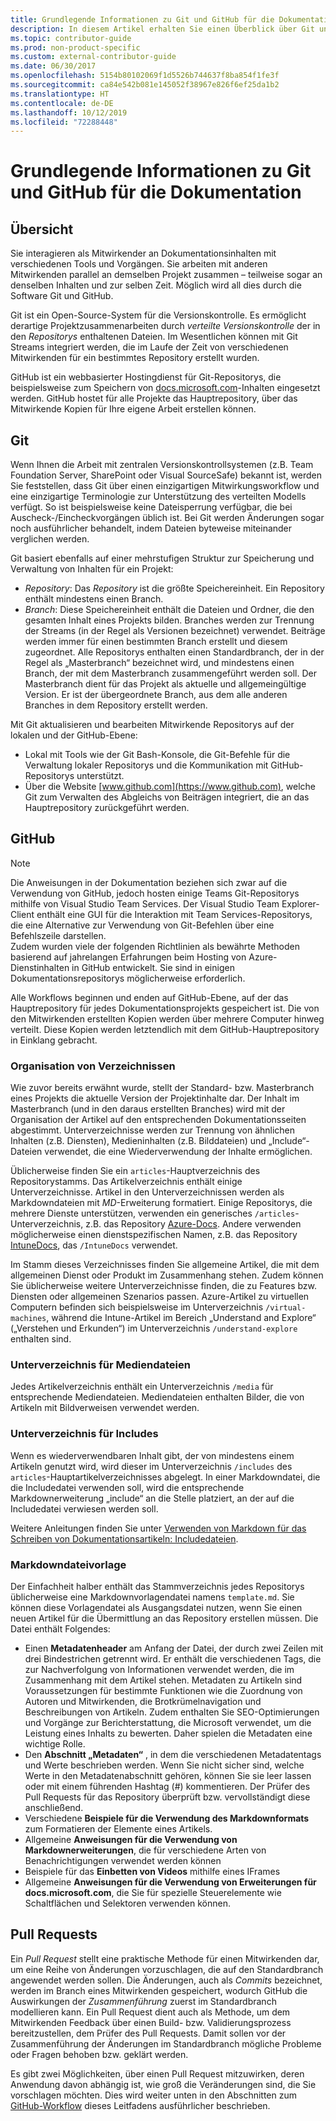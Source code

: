 ```yaml
---
title: Grundlegende Informationen zu Git und GitHub für die Dokumentation
description: In diesem Artikel erhalten Sie einen Überblick über Git und das GitHub-Repository, die Organisation des Inhalts und die für docs.microsoft.com verwendeten Namenskonventionen.
ms.topic: contributor-guide
ms.prod: non-product-specific
ms.custom: external-contributor-guide
ms.date: 06/30/2017
ms.openlocfilehash: 5154b80102069f1d5526b744637f8ba854f1fe3f
ms.sourcegitcommit: ca84e542b081e145052f38967e826f6ef25da1b2
ms.translationtype: HT
ms.contentlocale: de-DE
ms.lasthandoff: 10/12/2019
ms.locfileid: "72288448"
---
```

# <a name="git-and-github-essentials-for-docs"></a>Grundlegende Informationen zu Git und GitHub für die Dokumentation

## <a name="overview"></a>Übersicht

Sie interagieren als Mitwirkender an Dokumentationsinhalten mit verschiedenen Tools und Vorgängen. Sie arbeiten mit anderen Mitwirkenden parallel an demselben Projekt zusammen – teilweise sogar an denselben Inhalten und zur selben Zeit. Möglich wird all dies durch die Software Git und GitHub.

Git ist ein Open-Source-System für die Versionskontrolle. Es ermöglicht derartige Projektzusammenarbeiten durch *verteilte Versionskontrolle* der in den *Repositorys* enthaltenen Dateien. Im Wesentlichen können mit Git Streams integriert werden, die im Laufe der Zeit von verschiedenen Mitwirkenden für ein bestimmtes Repository erstellt wurden.

GitHub ist ein webbasierter Hostingdienst für Git-Repositorys, die beispielsweise zum Speichern von [docs.microsoft.com](https://docs.microsoft.com)-Inhalten eingesetzt werden. GitHub hostet für alle Projekte das Hauptrepository, über das Mitwirkende Kopien für Ihre eigene Arbeit erstellen können.

## <a name="git"></a>Git

Wenn Ihnen die Arbeit mit zentralen Versionskontrollsystemen (z.B. Team Foundation Server, SharePoint oder Visual SourceSafe) bekannt ist, werden Sie feststellen, dass Git über einen einzigartigen Mitwirkungsworkflow und eine einzigartige Terminologie zur Unterstützung des verteilten Modells verfügt. So ist beispielsweise keine Dateisperrung verfügbar, die bei Auscheck-/Eincheckvorgängen üblich ist. Bei Git werden Änderungen sogar noch ausführlicher behandelt, indem Dateien byteweise miteinander verglichen werden.

Git basiert ebenfalls auf einer mehrstufigen Struktur zur Speicherung und Verwaltung von Inhalten für ein Projekt:

- *Repository*: Das *Repository* ist die größte Speichereinheit. Ein Repository enthält mindestens einen Branch.
- *Branch*: Diese Speichereinheit enthält die Dateien und Ordner, die den gesamten Inhalt eines Projekts bilden. Branches werden zur Trennung der Streams (in der Regel als Versionen bezeichnet) verwendet. Beiträge werden immer für einen bestimmten Branch erstellt und diesem zugeordnet. Alle Repositorys enthalten einen Standardbranch, der in der Regel als „Masterbranch“ bezeichnet wird, und mindestens einen Branch, der mit dem Masterbranch zusammengeführt werden soll. Der Masterbranch dient für das Projekt als aktuelle und allgemeingültige Version. Er ist der übergeordnete Branch, aus dem alle anderen Branches in dem Repository erstellt werden.

Mit Git aktualisieren und bearbeiten Mitwirkende Repositorys auf der lokalen und der GitHub-Ebene:

- Lokal mit Tools wie der Git Bash-Konsole, die Git-Befehle für die Verwaltung lokaler Repositorys und die Kommunikation mit GitHub-Repositorys unterstützt.
- Über die Website [www.github.com](https://www.github.com), welche Git zum Verwalten des Abgleichs von Beiträgen integriert, die an das Hauptrepository zurückgeführt werden.

## <a name="github"></a>GitHub

> [!NOTE]
> Die Anweisungen in der Dokumentation beziehen sich zwar auf die Verwendung von GitHub, jedoch hosten einige Teams Git-Repositorys mithilfe von Visual Studio Team Services. Der Visual Studio Team Explorer-Client enthält eine GUI für die Interaktion mit Team Services-Repositorys, die eine Alternative zur Verwendung von Git-Befehlen über eine Befehlszeile darstellen.
> </br>
> Zudem wurden viele der folgenden Richtlinien als bewährte Methoden basierend auf jahrelangen Erfahrungen beim Hosting von Azure-Dienstinhalten in GitHub entwickelt. Sie sind in einigen Dokumentationsrepositorys möglicherweise erforderlich.

Alle Workflows beginnen und enden auf GitHub-Ebene, auf der das Hauptrepository für jedes Dokumentationsprojekts gespeichert ist. Die von den Mitwirkenden erstellten Kopien werden über mehrere Computer hinweg verteilt. Diese Kopien werden letztendlich mit dem GitHub-Hauptrepository in Einklang gebracht.

### <a name="directory-organization"></a>Organisation von Verzeichnissen

Wie zuvor bereits erwähnt wurde, stellt der Standard- bzw. Masterbranch eines Projekts die aktuelle Version der Projektinhalte dar. Der Inhalt im Masterbranch (und in den daraus erstellten Branches) wird mit der Organisation der Artikel auf den entsprechenden Dokumentationsseiten abgestimmt. Unterverzeichnisse werden zur Trennung von ähnlichen Inhalten (z.B. Diensten), Medieninhalten (z.B. Bilddateien) und „Include“-Dateien verwendet, die eine Wiederverwendung der Inhalte ermöglichen.

Üblicherweise finden Sie ein `articles`-Hauptverzeichnis des Repositorystamms. Das Artikelverzeichnis enthält einige Unterverzeichnisse. Artikel in den Unterverzeichnissen werden als Markdowndateien mit *MD*-Erweiterung formatiert. Einige Repositorys, die mehrere Dienste unterstützen, verwenden ein generisches `/articles`-Unterverzeichnis, z.B. das Repository [Azure-Docs](https://github.com/MicrosoftDocs/Azure-Docs). Andere verwenden möglicherweise einen dienstspezifischen Namen, z.B. das Repository [IntuneDocs](https://github.com/MicrosoftDocs/IntuneDocs), das `/IntuneDocs` verwendet.

Im Stamm dieses Verzeichnisses finden Sie allgemeine Artikel, die mit dem allgemeinen Dienst oder Produkt im Zusammenhang stehen. Zudem können Sie üblicherweise weitere Unterverzeichnisse finden, die zu Features bzw. Diensten oder allgemeinen Szenarios passen. Azure-Artikel zu virtuellen Computern befinden sich beispielsweise im Unterverzeichnis `/virtual-machines`, während die Intune-Artikel im Bereich „Understand and Explore“ („Verstehen und Erkunden“) im Unterverzeichnis `/understand-explore` enthalten sind.

### <a name="media-subdirectory"></a>Unterverzeichnis für Mediendateien

Jedes Artikelverzeichnis enthält ein Unterverzeichnis `/media` für entsprechende Mediendateien. Mediendateien enthalten Bilder, die von Artikeln mit Bildverweisen verwendet werden.

### <a name="includes-subdirectory"></a>Unterverzeichnis für Includes

Wenn es wiederverwendbaren Inhalt gibt, der von mindestens einem Artikeln genutzt wird, wird dieser im Unterverzeichnis `/includes` des `articles`-Hauptartikelverzeichnisses abgelegt. In einer Markdowndatei, die die Includedatei verwenden soll, wird die entsprechende Markdownerweiterung „include“ an die Stelle platziert, an der auf die Includedatei verwiesen werden soll.

Weitere Anleitungen finden Sie unter [Verwenden von Markdown für das Schreiben von Dokumentationsartikeln: Includedateien](how-to-write-use-markdown.md#include-files).

### <a name="markdown-file-template"></a>Markdowndateivorlage

Der Einfachheit halber enthält das Stammverzeichnis jedes Repositorys üblicherweise eine Markdownvorlagendatei namens `template.md`. Sie können diese Vorlagendatei als Ausgangsdatei nutzen, wenn Sie einen neuen Artikel für die Übermittlung an das Repository erstellen müssen. Die Datei enthält Folgendes:

- Einen **Metadatenheader** am Anfang der Datei, der durch zwei Zeilen mit drei Bindestrichen getrennt wird. Er enthält die verschiedenen Tags, die zur Nachverfolgung von Informationen verwendet werden, die im Zusammenhang mit dem Artikel stehen. Metadaten zu Artikeln sind Voraussetzungen für bestimmte Funktionen wie die Zuordnung von Autoren und Mitwirkenden, die Brotkrümelnavigation und Beschreibungen von Artikeln. Zudem enthalten Sie SEO-Optimierungen und Vorgänge zur Berichterstattung, die Microsoft verwendet, um die Leistung eines Inhalts zu bewerten. Daher spielen die Metadaten eine wichtige Rolle.
- Den **Abschnitt „Metadaten“** , in dem die verschiedenen Metadatentags und Werte beschrieben werden. Wenn Sie nicht sicher sind, welche Werte in den Metadatenabschnitt gehören, können Sie sie leer lassen oder mit einem führenden Hashtag (#) kommentieren. Der Prüfer des Pull Requests für das Repository überprüft bzw. vervollständigt diese anschließend.
- Verschiedene **Beispiele für die Verwendung des Markdownformats** zum Formatieren der Elemente eines Artikels.
- Allgemeine **Anweisungen für die Verwendung von Markdownerweiterungen**, die für verschiedene Arten von Benachrichtigungen verwendet werden können
- Beispiele für das **Einbetten von Videos** mithilfe eines IFrames
- Allgemeine **Anweisungen für die Verwendung von Erweiterungen für docs.microsoft.com**, die Sie für spezielle Steuerelemente wie Schaltflächen und Selektoren verwenden können.

## <a name="pull-requests"></a>Pull Requests

Ein *Pull Request* stellt eine praktische Methode für einen Mitwirkenden dar, um eine Reihe von Änderungen vorzuschlagen, die auf den Standardbranch angewendet werden sollen. Die Änderungen, auch als *Commits* bezeichnet, werden im Branch eines Mitwirkenden gespeichert, wodurch GitHub die Auswirkungen der *Zusammenführung* zuerst im Standardbranch modellieren kann. Ein Pull Request dient auch als Methode, um dem Mitwirkenden Feedback über einen Build- bzw. Validierungsprozess bereitzustellen, dem Prüfer des Pull Requests. Damit sollen vor der Zusammenführung der Änderungen im Standardbranch mögliche Probleme oder Fragen behoben bzw. geklärt werden.

Es gibt zwei Möglichkeiten, über einen Pull Request mitzuwirken, deren Anwendung davon abhängig ist, wie groß die Veränderungen sind, die Sie vorschlagen möchten. Dies wird weiter unten in den Abschnitten zum [GitHub-Workflow](how-to-write-workflows-major.md) dieses Leitfadens ausführlicher beschrieben.

<!---- Reference links for Docs landing pages, associated GitHub repositories, and related Forums matrix. ------------------>
<!---- PLEASE INSERT URLS IN ASCENDING SORT ORDER, AND REMOVE LOCALE SEGMENT FROM URLS (that is, en-us) FOR LOCALIZED FORUMS! -->
<!---- NOTE: these links are saved for future use in another/new article; no longer used above in this article --->
[Visual-Studio-Page]:(https://docs.microsoft.com/en-us/visualstudio/index)
[Visual-Studio-Repo-Internal]:(https://github.com/Microsoft/vsdocs)
[Visual-Studio-Repo-External]:(https://github.com/Microsoft/visualstudio-docs)
[Visual-Studio-SO]: (https://stackoverflow.com/search?q=Visual+Studio+2017)
[Dotnet-Page]: https://docs.microsoft.com/dotnet
[Dotnet-Core-Page]: https://docs.microsoft.com/dotnet/articles/welcome
[Dotnet-Core-Repo]: https://github.com/dotnet/docs
[EM-ATA-Land]: https://docs.microsoft.com/advanced-threat-analytics/
[EM-ATA-Repo]: https://github.com/Microsoft/ATADocs
[EM-AzureAD-Land]: https://docs.microsoft.com/active-directory/
[EM-AzureAD-Repo]: https://github.com/Azure/azure-content/tree/master/articles/active-directory/
[EM-AzureRMS-Land]: https://docs.microsoft.com/rights-management/
[EM-AzureRMS-Repo]: https://github.com/Microsoft/Azure-RMSDocs
[EM-Intune-Land]: https://docs.microsoft.com/intune/
[EM-Intune-Repo]: https://github.com/microsoft/intuneDocs
[EM-Land-Page]: https://docs.microsoft.com/enterprise-mobility/
[EM-Land-Repo]: https://github.com/Microsoft/EMDocs/
[EM-MFA-Land]: https://docs.microsoft.com/multi-factor-authentication/
[EM-MFA-Repo]: https://github.com/Azure/azure-content/tree/master/articles/multi-factor-authentication
[EM-MIM-Land]: https://docs.microsoft.com/microsoft-identity-manager/
[EM-MIM-Repo]: https://github.com/Microsoft/MIMDocs
[EM-RemoteApp-Land]: https://docs.microsoft.com/en-us/remoteapp/
[EM-RemoteApp-Repo]: https://github.com/Azure/azure-content/tree/master/articles/remoteapp
[Forum-MSDN-ATA]: https://social.technet.microsoft.com/Forums/en-US/home?forum=mata
[Forum-MSDN-AzureAD]: https://social.msdn.microsoft.com/Forums/en-US/home?forum=WindowsAzureAD
[Forum-MSDN-AzureRMS]: https://social.technet.microsoft.com/Forums/en-US/home?forum=rmsapps%2Crmscloud&filter=alltypes&sort=lastpostdesc
[Forum-MSDN-EM]: https://social.technet.microsoft.com/Forums/en-US/home?sort=relevancedesc&brandIgnore=True&searchTerm=Enterprise+Mobility
[Forum-MSDN-Intune]: https://social.technet.microsoft.com/Forums/en-us/home?category=microsoftintune
[Forum-MSDN-Main]: https://social.msdn.microsoft.com/Forums/home
[Forum-MSDN-MFA]: https://social.msdn.microsoft.com/Forums/en-US/home?forum=windowsazureactiveauthentication
[Forum-MSDN-MIM]: https://social.technet.microsoft.com/Forums/en-US/home?category=identitymanagement
[Forum-MSDN-RemoteApp]: https://social.technet.microsoft.com/Forums/en-US/home?filter=alltypes&brandIgnore=True&sort=relevancedesc&searchTerm=Azure+Remote+or+RemoteApp
[Forum-SO-AzureAD]: https://stackoverflow.com/questions/tagged/azure-active-directory
[Forum-SO-AzureRMS]: https://stackoverflow.com/questions/tagged/rights-management
[Forum-SO-Dotnet]: https://stackoverflow.com/questions/tagged/.net
[Forum-SO-Dotnet-Core]: https://stackoverflow.com/questions/tagged/.net-core
[Forum-SO-Main]: https://stackoverflow.com/tags
[Forum-SO-Intune]: https://stackoverflow.com/questions/tagged/intune
[Forum-SO-MFA]: https://stackoverflow.com/search?q=%5Bazure%5D+multi-factor
[Forum-SO-MIM]: https://stackoverflow.com/search?q=Microsoft+Identity+Manager
[Forum-SO-RemoteApp]: https://stackoverflow.com/questions/tagged/remoteapp
[Forum-TechNet-Main]: https://social.technet.microsoft.com/Forums/home
[Forum-Yammer-AzureRMS]: https://www.yammer.com/AskIPTeam
[Forum-Yammer-Main]: https://www.yammer.com/
